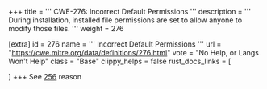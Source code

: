 +++
title = '''
CWE-276: Incorrect Default Permissions
'''
description	= '''
During installation, installed file permissions are set to allow anyone to modify those files.
'''
weight = 276

[extra]
id = 276
name = '''
Incorrect Default Permissions
'''
url = "https://cwe.mitre.org/data/definitions/276.html"
vote = "No Help, or Langs Won't Help"
class = "Base"
clippy_helps = false
rust_docs_links = [

]
+++
See [256](/cwes/cwe-256) reason

